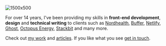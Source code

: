 ![1500x500](https://user-images.githubusercontent.com/1177460/87433755-9b2db980-c5e1-11ea-9f0c-e209c931099b.jpg)

For over 14 years, I've been providing my skills in **front-end development**, **design** and **technical writing** to clients such as [Nordhealth](https://nordhealth.com), [Buffer](https://buffer.com/), [Netlify](https://netlify.com/), [Ghost](https://ghost.org/), [Octopus Energy](https://octopus.energy/), [Stackbit](https://stackbit.com) and many more.

Check out [my work](https://darn.es/#work) and [articles](https://darn.es/#blog). If you like what you see [get in touch](https://darn.es/#contact).
